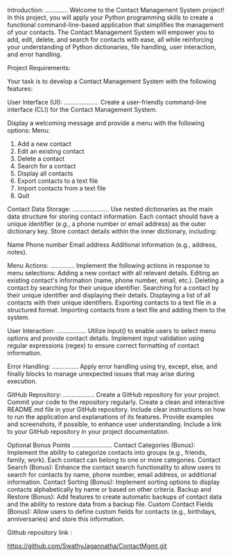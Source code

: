 Introduction:
.............
Welcome to the Contact Management System project! In this project, you will apply your Python programming skills to create a functional command-line-based application that simplifies the management of your contacts. The Contact Management System will empower you to add, edit, delete, and search for contacts with ease, all while reinforcing your understanding of Python dictionaries, file handling, user interaction, and error handling.


Project Requirements:

Your task is to develop a Contact Management System with the following features:

User Interface (UI):
....................
Create a user-friendly command-line interface (CLI) for the Contact Management System.

Display a welcoming message and provide a menu with the following options:
Menu:
1. Add a new contact
2. Edit an existing contact
3. Delete a contact
4. Search for a contact
5. Display all contacts
6. Export contacts to a text file
7. Import contacts from a text file
8. Quit 

Contact Data Storage:
.....................
Use nested dictionaries as the main data structure for storing contact information.
Each contact should have a unique identifier (e.g., a phone number or email address) as the outer dictionary key.
Store contact details within the inner dictionary, including:

Name
Phone number
Email address
Additional information (e.g., address, notes).


Menu Actions:
..............
Implement the following actions in response to menu selections:
Adding a new contact with all relevant details.
Editing an existing contact's information (name, phone number, email, etc.).
Deleting a contact by searching for their unique identifier.
Searching for a contact by their unique identifier and displaying their details.
Displaying a list of all contacts with their unique identifiers.
Exporting contacts to a text file in a structured format.
Importing contacts from a text file and adding them to the system.


User Interaction:
.................
Utilize input() to enable users to select menu options and provide contact details.
Implement input validation using regular expressions (regex) to ensure correct formatting of contact information.

Error Handling:
...............
Apply error handling using try, except, else, and finally blocks to manage unexpected issues that may arise during execution.

GitHub Repository:
..................
Create a GitHub repository for your project.
Commit your code to the repository regularly.
Create a clean and interactive README.md file in your GitHub repository.
Include clear instructions on how to run the application and explanations of its features.
Provide examples and screenshots, if possible, to enhance user understanding.
Include a link to your GitHub repository in your project documentation.

Optional Bonus Points
.......................
Contact Categories (Bonus): Implement the ability to categorize contacts into groups (e.g., friends, family, work). Each contact can belong to one or more categories.
Contact Search (Bonus): Enhance the contact search functionality to allow users to search for contacts by name, phone number, email address, or additional information.
Contact Sorting (Bonus): Implement sorting options to display contacts alphabetically by name or based on other criteria.
Backup and Restore (Bonus): Add features to create automatic backups of contact data and the ability to restore data from a backup file.
Custom Contact Fields (Bonus): Allow users to define custom fields for contacts (e.g., birthdays, anniversaries) and store this information.

Github repository link :

https://github.com/SwathyJagannatha/ContactMgmt.git

